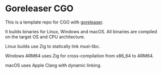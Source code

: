 # Goreleaser CGO

This is a template repo for CGO with [goreleaser](https://github.com/goreleaser/goreleaser).

It builds binaries for Linux, Windows and macOS. All binaries are compiled on the target OS and CPU architecture.

Linux builds use Zig to statically link musl-libc.

Windows ARM64 uses Zig for cross-compilation from x86_64 to ARM64.

macOS uses Apple Clang with dynamic linking.
